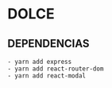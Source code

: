 # DOLCE

## DEPENDENCIAS
    - yarn add express
    - yarn add react-router-dom
    - yarn add react-modal
